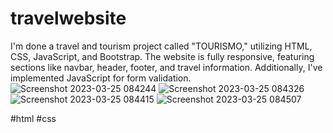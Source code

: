 # travelwebsite
I'm done a travel and tourism project called "TOURISMO," utilizing HTML, CSS, JavaScript, and Bootstrap. The website is fully responsive, featuring sections like navbar, header, footer, and travel information. Additionally, I've implemented JavaScript for form validation. 
![Screenshot 2023-03-25 084244](https://github.com/Tirthp1/travelwebsite/assets/100027931/3ce1d5ec-9efc-4de2-9827-af37953ef3b6)
![Screenshot 2023-03-25 084326](https://github.com/Tirthp1/travelwebsite/assets/100027931/001e52bc-5529-4b01-8d3e-ec4a5d0558f7)
![Screenshot 2023-03-25 084415](https://github.com/Tirthp1/travelwebsite/assets/100027931/a518cbd3-39b4-4b84-9422-ebba7cf6d055)
![Screenshot 2023-03-25 084507](https://github.com/Tirthp1/travelwebsite/assets/100027931/65860f66-c740-45ac-af4d-150d69a72e80)


#html #css

